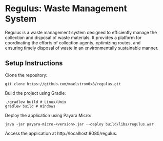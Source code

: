 # Regulus: Waste Management System
Regulus is a waste management system designed to efficiently manage the
collection and disposal of waste materials. It provides a platform for
coordinating the efforts of collection agents, optimizing routes, and ensuring
timely disposal of waste in an environmentally sustainable manner.


## Setup Instructions
Clone the repository:

```shell
git clone https://github.com/maelstrom0x8/regulus.git
```
Build the project using Gradle:

```shell
./gradlew build # Linux/Unix
gradlew build # Windows
```
Deploy the application using Payara Micro:

```shell
java -jar payara-micro-<version>.jar --deploy build/libs/regulus.war
```

Access the application at http://localhost:8080/regulus.
